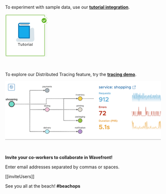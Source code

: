 <div class="container-fluid">

<p>To experiment with sample data, use our <a href="../dashboard/tutorial-intro"><strong>tutorial integration</strong></a>.</p>
<p><a href="../dashboard/tutorial-intro"><img src="images/tutorial_integration_pic.png"></img> </a></p>
<p>&nbsp;</p>
<p>To explore our Distributed Tracing feature, try the <a href="../tracing"><strong>tracing demo</strong></a>. </p>
<p><a href="../tracing/"><img src="images/tracing_demo.png"></img> </a></p>
<p>&nbsp;</p>
<p><strong>Invite your co-workers to collaborate in Wavefront!</strong></p>
<p>Enter email addresses separated by commas or spaces.</p>

[[inviteUsers]]

<p>See you all at the beach! <strong>#beachops</strong></p>
</div>
